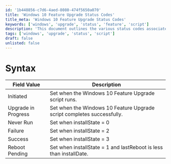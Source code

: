 ```yaml
---
id: '1b448856-c7d6-4aed-8080-474f5650a070'
title: 'Windows 10 Feature Upgrade Status Codes'
title_meta: 'Windows 10 Feature Upgrade Status Codes'
keywords: ['windows', 'upgrade', 'status', 'feature', 'script']
description: 'This document outlines the various status codes associated with the Windows 10 Feature Upgrade script, detailing what each status indicates regarding the upgrade process.'
tags: ['windows', 'upgrade', 'status', 'script']
draft: false
unlisted: false
---
```

# Syntax

| Field Value           | Description                                                  |
|-----------------------|--------------------------------------------------------------|
| Initiated             | Set when the Windows 10 Feature Upgrade script runs.        |
| Upgrade in Progress   | Set when the Windows 10 Feature Upgrade script completes successfully. |
| Never Run             | Set when installState = 0                                   |
| Failure               | Set when installState = 2                                   |
| Success               | Set when installState = 3                                   |
| Reboot Pending        | Set when installState = 1 and lastReboot is less than installDate. |







